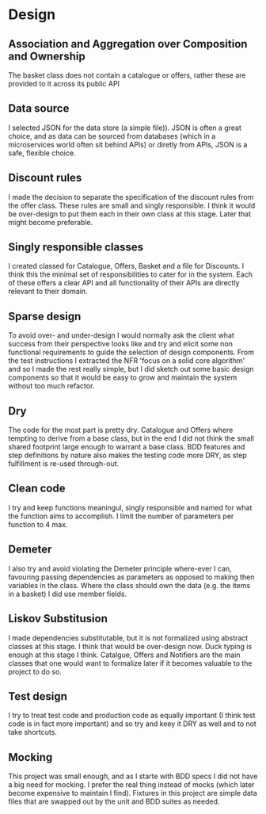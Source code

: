 # Design

## Association and Aggregation over Composition and Ownership

The basket class does not contain a catalogue or offers, rather these are provided to it across its public API

## Data source

I selected JSON for the data store (a simple file)). JSON is often a great choice, and as data can be sourced from databases (which in a microservices world often sit behind APIs) or diretly from APIs, JSON is a safe, flexible choice.

## Discount rules

I made the decision to separate the specification of the discount rules from the offer class. These rules are small and singly responsible. I think it would be over-design to put them each in their own class at this stage. Later that might become preferable.

## Singly responsible classes

I created classed for Catalogue, Offers, Basket and a file for Discounts. I think this the minimal set of responsibilities to cater for in the system. Each of these offers a clear API and all functionality of their APIs are directly relevant to their domain.

## Sparse design

To avoid over- and under-design I would normally ask the client what success from their perspective looks like and try and elicit some non functional requirements to guide the selection of design components. From the test instructions I extracted the NFR 'focus on a solid core algorithm' and so I made the rest really simple, but I did sketch out some basic design components so that it would be easy to grow and maintain the system without too much refactor.

## Dry

The code for the most part is pretty dry. Catalogue and Offers where tempting to derive from a base class, but in the end I did not think the small shared footprint large enough to warrant a base class. BDD features and step definitions by nature also makes the testing code more DRY, as step fulfillment is re-used through-out.

## Clean code

I try and keep functions meaningul, singly responsible and named for what the function aims to accomplish. I limit the number of parameters per function to 4 max.

## Demeter

I also try and avoid violating the Demeter principle where-ever I can, favouring passing dependencies as parameters as opposed to making then variables in the class. Where the class should own the data (e.g. the items in a basket) I did use member fields.

## Liskov Substitusion

I made dependencies substitutable, but it is not formalized using abstract classes at this stage. I think that would be over-design now. Duck typing is enough at this stage I think. Catalgue, Offers and Notifiers are the main classes that one would want to formalize later if it becomes valuable to the project to do so.

## Test design

I try to treat test code and production code as equally important (I think test code is in fact more important) and so try and keey it DRY as well and to not take shortcuts.

## Mocking

This project was small enough, and as I starte with BDD specs I did not have a big need for mocking. I prefer the real thing instead of mocks (which later become expensive to maintain I find). Fixtures in this project are simple data files that are swapped out by the unit and BDD suites as needed.
